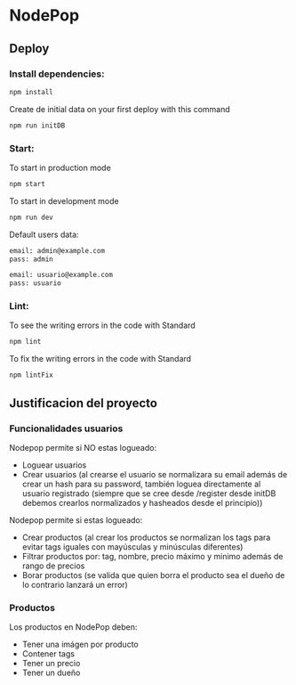 # NodePop

## Deploy

### Install dependencies:

````sh
npm install
````
Create de initial data on your first deploy with this command
````sh
npm run initDB
````
### Start:

To start in production mode

````sh
npm start
````
To start in development mode

````sh
npm run dev
````

Default users data:
````sh
email: admin@example.com
pass: admin

email: usuario@example.com
pass: usuario
````
### Lint:

To see the writing errors in the code with Standard

````sh
npm lint
````
To fix the writing errors in the code with Standard

````sh
npm lintFix
````

## Justificacion del proyecto

### Funcionalidades usuarios

Nodepop permite si NO estas logueado:
- Loguear usuarios
- Crear usuarios (al crearse el usuario se normalizara su email además de crear un hash para su password, también loguea directamente al usuario registrado (siempre que se cree desde /register desde initDB debemos crearlos normalizados y hasheados desde el principio))

Nodepop permite si estas logueado:
- Crear productos (al crear los productos se normalizan los tags para evitar tags iguales con mayúsculas y minúsculas diferentes)
- Filtrar productos por: tag, nombre, precio máximo y minimo además de rango de precios 
- Borar productos (se valida que quien borra el producto sea el dueño de lo contrario lanzará un error)

### Productos
Los productos en NodePop deben:
- Tener una imágen por producto
- Contener tags
- Tener un precio
- Tener un dueño


